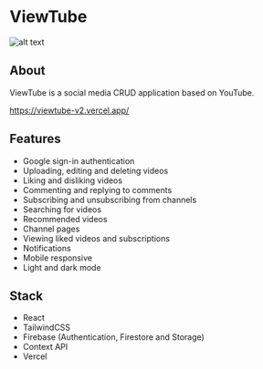 # ViewTube

![alt text](https://www.jonathanfwong.com/assets/viewtube2.PNG "ViewTube")

## About
ViewTube is a social media CRUD application based on YouTube.

https://viewtube-v2.vercel.app/

## Features
* Google sign-in authentication
* Uploading, editing and deleting videos
* Liking and disliking videos
* Commenting and replying to comments
* Subscribing and unsubscribing from channels
* Searching for videos
* Recommended videos
* Channel pages
* Viewing liked videos and subscriptions
* Notifications
* Mobile responsive
* Light and dark mode

## Stack
* React
* TailwindCSS
* Firebase (Authentication, Firestore and Storage)
* Context API
* Vercel
